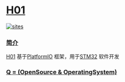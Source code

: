﻿# [H01](https://github.com/OS-Q/H01)

[![sites](http://182.61.61.133/link/resources/OSQ.png)](http://www.OS-Q.com)

### [简介](https://github.com/OS-Q/H01/wiki)

[H01](https://github.com/OS-Q/H01) 基于[PlatformIO](https://github.com/platformio/platformio-core) 框架，用于[STM32](https://www.st.com/zh/microcontrollers-microprocessors/stm32-32-bit-arm-cortex-mcus.html) 软件开发

### [Q = (OpenSource & OperatingSystem) ](http://www.OS-Q.com)
